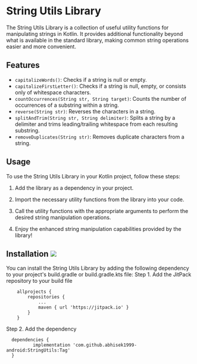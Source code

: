 # String Utils Library

The String Utils Library is a collection of useful utility functions for manipulating strings in Kotlin. It provides additional functionality beyond what is available in the standard library, making common string operations easier and more convenient.

## Features

- `capitalizeWords()`: Checks if a string is null or empty.
- `capitalizeFirstLetter()`: Checks if a string is null, empty, or consists only of whitespace characters.
- `countOccurrences(String str, String target)`: Counts the number of occurrences of a substring within a string.
- `reverse(String str)`: Reverses the characters in a string.
- `splitAndTrim(String str, String delimiter)`: Splits a string by a delimiter and trims leading/trailing whitespace from each resulting substring.
- `removeDuplicates(String str)`: Removes duplicate characters from a string.

## Usage

To use the String Utils Library in your Kotlin project, follow these steps:

1. Add the library as a dependency in your project.

2. Import the necessary utility functions from the library into your code.

3. Call the utility functions with the appropriate arguments to perform the desired string manipulation operations.

4. Enjoy the enhanced string manipulation capabilities provided by the library!

## Installation [![](https://jitpack.io/v/abhisek1999-android/StringUtils.svg)](https://jitpack.io/#abhisek1999-android/StringUtils)

You can install the String Utils Library by adding the following dependency to your project's build.gradle or build.gradle.kts file:
Step 1. Add the JitPack repository to your build file
```
	allprojects {
		repositories {
			...
			maven { url 'https://jitpack.io' }
		}
	}
  ```
   Step 2. Add the dependency
  ```
	dependencies {
	        implementation 'com.github.abhisek1999-android:StringUtils:Tag'
	}
  ```

